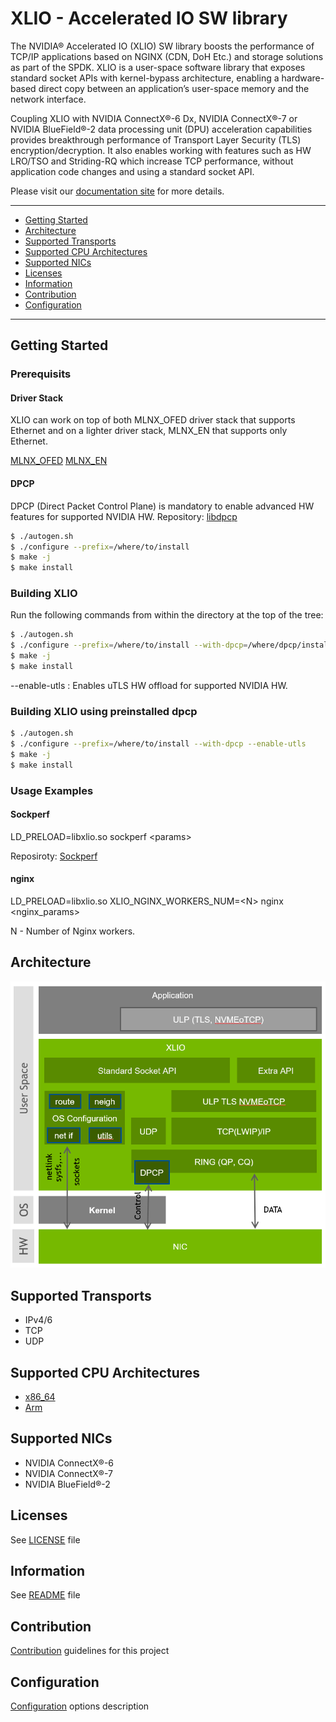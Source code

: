 # XLIO - Accelerated IO SW library

The NVIDIA® Accelerated IO (XLIO) SW library boosts the performance of TCP/IP applications based on NGINX (CDN, DoH Etc.) and storage solutions as part of the SPDK. XLIO is a user-space software library that exposes standard socket APIs with kernel-bypass architecture, enabling a hardware-based direct copy between an application’s user-space memory and the network interface.

Coupling XLIO with NVIDIA ConnectX®-6 Dx, NVIDIA ConnectX®-7 or NVIDIA BlueField®-2 data processing unit (DPU) acceleration capabilities provides breakthrough performance of Transport Layer Security (TLS) encryption/decryption. It also enables working with features such as HW LRO/TSO and Striding-RQ which increase TCP performance, without application code changes and using a standard socket API.

Please visit our [documentation site](https://docs.nvidia.com/networking/category/xlio) for more details.

<hr>

* [Getting Started](#getting-started)
* [Architecture](#architecture)
* [Supported Transports](#supported-transports)
* [Supported CPU Architectures](#supported-cpu-architectures)
* [Supported NICs](#supported-nics)
* [Licenses](#licenses)
* [Information](#information)
* [Contribution](#contribution)
* [Configuration](#configuration)

<hr>

## Getting Started

### Prerequisits

#### Driver Stack

XLIO can work on top of both MLNX_OFED driver stack that supports Ethernet and on a lighter driver stack, MLNX_EN that supports only Ethernet.

[MLNX_OFED](https://network.nvidia.com/products/infiniband-drivers/linux/mlnx_ofed/)
[MLNX_EN](https://network.nvidia.com/products/ethernet-drivers/linux/mlnx_en/)

#### DPCP

DPCP (Direct Packet Control Plane) is mandatory to enable advanced HW features for supported NVIDIA HW.
Repository: [libdpcp](https://github.com/Mellanox/libdpcp.git)

```sh
$ ./autogen.sh
$ ./configure --prefix=/where/to/install
$ make -j
$ make install
```

### Building XLIO

Run the following commands from within the directory at the top of the tree:

```sh
$ ./autogen.sh
$ ./configure --prefix=/where/to/install --with-dpcp=/where/dpcp/installed --enable-utls
$ make -j
$ make install
```
--enable-utls : Enables uTLS HW offload for supported NVIDIA HW.

### Building XLIO using preinstalled dpcp

```sh
$ ./autogen.sh
$ ./configure --prefix=/where/to/install --with-dpcp --enable-utls
$ make -j
$ make install
```

### Usage Examples

#### Sockperf

LD_PRELOAD=libxlio.so sockperf \<params\>

Reposiroty: [Sockperf](https://github.com/Mellanox/sockperf)

#### nginx

LD_PRELOAD=libxlio.so XLIO_NGINX_WORKERS_NUM=\<N\> nginx \<nginx_params\>

N - Number of Nginx workers.

## Architecture

![](docs/arch.png)

## Supported Transports

* IPv4/6
* TCP
* UDP

## Supported CPU Architectures

* [x86_64](https://en.wikipedia.org/wiki/X86-64)
* [Arm](https://www.arm.com/)

## Supported NICs

* NVIDIA ConnectX®-6
* NVIDIA ConnectX®-7
* NVIDIA BlueField®-2

## Licenses
See [LICENSE](./LICENSE) file

## Information
See [README](./README) file

## Contribution
[Contribution](./docs/contributing.md) guidelines for this project

## Configuration
[Configuration](./docs/configuration.md) options description
